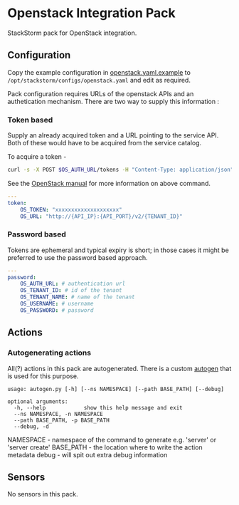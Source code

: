 # Openstack Integration Pack

StackStorm pack for OpenStack integration.

## Configuration

Copy the example configuration in [openstack.yaml.example](./openstack.yaml.example)
to `/opt/stackstorm/configs/openstack.yaml` and edit as required.

Pack configuration requires URLs of the openstack APIs and an authetication mechanism. There are two way to supply this information :

### Token based

Supply an already acquired token and a URL pointing to the service API. Both of these would have to be acquired from the service catalog.

To acquire a token -

```sh
curl -s -X POST $OS_AUTH_URL/tokens -H "Content-Type: application/json" -d '{"auth": {"tenantName": "'"$OS_TENANT_NAME"'", "passwordCredentials": {"username": "'"$OS_USERNAME"'", "password": "'"$OS_PASSWORD"'"}}}' | python -m json.tool
```
See the [OpenStack manual](http://docs.openstack.org/api/quick-start/content/index.html#authenticate) for more information on above command.

```yaml
---
token:
    OS_TOKEN: "xxxxxxxxxxxxxxxxxxxx"
    OS_URL: "http://{API_IP}:{API_PORT}/v2/{TENANT_ID}"
```

### Password based

Tokens are ephemeral and typical expiry is short; in those cases it might be preferred to use the password based approach.

```yaml
---
password:
    OS_AUTH_URL: # authentication url
    OS_TENANT_ID: # id of the tenant
    OS_TENANT_NAME: # name of the tenant
    OS_USERNAME: # username
    OS_PASSWORD: # password
```

## Actions

### Autogenerating actions

All(?) actions in this pack are autogenerated. There is a custom [autogen](/etc/autogen.py) that is used for this purpose.

```
usage: autogen.py [-h] [--ns NAMESPACE] [--path BASE_PATH] [--debug]

optional arguments:
  -h, --help            show this help message and exit
  --ns NAMESPACE, -n NAMESPACE
  --path BASE_PATH, -p BASE_PATH
  --debug, -d
```

NAMESPACE - namespace of the command to generate e.g. 'server' or 'server create'
BASE\_PATH - the location where to write the action metadata
debug - will spit out extra debug information

## Sensors

No sensors in this pack.
